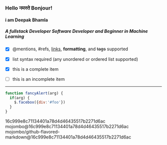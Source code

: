 ### Hello नमस्ते Bonjour!
#### i am __Deepak Bhamla__
##### A **fullstack Developer Software Developer** and Beginner in **Machine Learning**
- [x] @mentions, #refs, [links](), **formatting**, and <del>tags</del> supported
- [x] list syntax required (any unordered or ordered list supported)
- [x] this is a complete item
- [ ] this is an incomplete item


---
```javascript
function fancyAlert(arg) {
  if(arg) {
    $.facebox({div:'#foo'})
  }
}
```

16c999e8c71134401a78d4d46435517b2271d6ac
mojombo@16c999e8c71134401a78d4d46435517b2271d6ac
mojombo/github-flavored-markdown@16c999e8c71134401a78d4d46435517b2271d6ac
